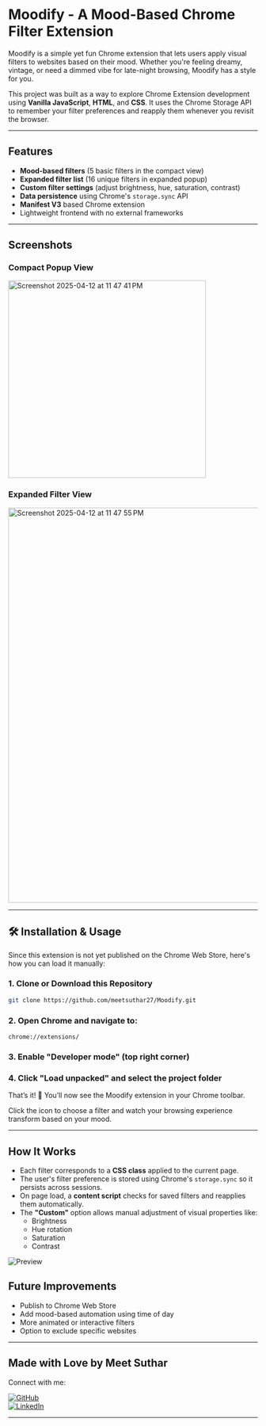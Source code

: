 #  Moodify - A Mood-Based Chrome Filter Extension

Moodify is a simple yet fun Chrome extension that lets users apply visual filters to websites based on their mood. Whether you're feeling dreamy, vintage, or need a dimmed vibe for late-night browsing, Moodify has a style for you.

This project was built as a way to explore Chrome Extension development using **Vanilla JavaScript**, **HTML**, and **CSS**. It uses the Chrome Storage API to remember your filter preferences and reapply them whenever you revisit the browser.

---

##  Features

-  **Mood-based filters** (5 basic filters in the compact view)
-  **Expanded filter list** (16 unique filters in expanded popup)
-  **Custom filter settings** (adjust brightness, hue, saturation, contrast)
-  **Data persistence** using Chrome's `storage.sync` API
-  **Manifest V3** based Chrome extension
-  Lightweight frontend with no external frameworks

---

##  Screenshots

### Compact Popup View
<img width="399" alt="Screenshot 2025-04-12 at 11 47 41 PM" src="https://github.com/user-attachments/assets/039ed400-9165-4119-ab5b-a072a72191e2" />

### Expanded Filter View
<img width="798" alt="Screenshot 2025-04-12 at 11 47 55 PM" src="https://github.com/user-attachments/assets/e12f7e7a-1262-4bc1-9d90-262760254fb4" />

---

## 🛠️ Installation & Usage

Since this extension is not yet published on the Chrome Web Store, here's how you can load it manually:

### 1. Clone or Download this Repository

```bash
git clone https://github.com/meetsuthar27/Moodify.git
```

### 2. Open Chrome and navigate to:
```chrome://extensions/```

### 3. Enable "Developer mode" (top right corner)

### 4. Click **"Load unpacked"** and select the project folder

That’s it! 🎉 You’ll now see the Moodify extension in your Chrome toolbar.

Click the icon to choose a filter and watch your browsing experience transform based on your mood.

---

##  How It Works

- Each filter corresponds to a **CSS class** applied to the current page.
- The user's filter preference is stored using Chrome's `storage.sync` so it persists across sessions.
- On page load, a **content script** checks for saved filters and reapplies them automatically.
- The **"Custom"** option allows manual adjustment of visual properties like:
  - Brightness
  - Hue rotation
  - Saturation
  - Contrast
 
![Preview](./new.gif)

##  Future Improvements

-  Publish to Chrome Web Store  
-  Add mood-based automation using time of day  
-  More animated or interactive filters  
-  Option to exclude specific websites  

---

## Made with Love by Meet Suthar

Connect with me:

[![GitHub](https://img.shields.io/badge/GitHub-100000?style=for-the-badge&logo=github&logoColor=white)](https://github.com/meetsuthar)  
[![LinkedIn](https://img.shields.io/badge/LinkedIn-0A66C2?style=for-the-badge&logo=linkedin&logoColor=white)](https://linkedin.com/in/meetsuthar)

---

